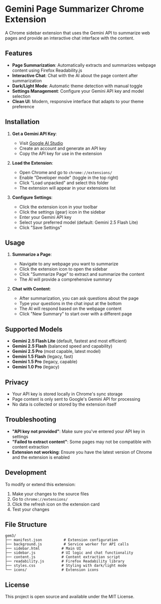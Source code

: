 # Gemini Page Summarizer Chrome Extension

A Chrome sidebar extension that uses the Gemini API to summarize web pages and provide an interactive chat interface with the content.

## Features

- **Page Summarization**: Automatically extracts and summarizes webpage content using Firefox Readability.js
- **Interactive Chat**: Chat with the AI about the page content after summarization
- **Dark/Light Mode**: Automatic theme detection with manual toggle
- **Settings Management**: Configure your Gemini API key and model selection
- **Clean UI**: Modern, responsive interface that adapts to your theme preference

## Installation

1. **Get a Gemini API Key**:
   - Visit [Google AI Studio](https://aistudio.google.com/)
   - Create an account and generate an API key
   - Copy the API key for use in the extension

2. **Load the Extension**:
   - Open Chrome and go to `chrome://extensions/`
   - Enable "Developer mode" (toggle in the top right)
   - Click "Load unpacked" and select this folder
   - The extension will appear in your extensions list

3. **Configure Settings**:
   - Click the extension icon in your toolbar
   - Click the settings (gear) icon in the sidebar
   - Enter your Gemini API key
   - Select your preferred model (default: Gemini 2.5 Flash Lite)
   - Click "Save Settings"

## Usage

1. **Summarize a Page**:
   - Navigate to any webpage you want to summarize
   - Click the extension icon to open the sidebar
   - Click "Summarize Page" to extract and summarize the content
   - The AI will provide a comprehensive summary

2. **Chat with Content**:
   - After summarization, you can ask questions about the page
   - Type your questions in the chat input at the bottom
   - The AI will respond based on the webpage content
   - Click "New Summary" to start over with a different page

## Supported Models

- **Gemini 2.5 Flash Lite** (default, fastest and most efficient)
- **Gemini 2.5 Flash** (balanced speed and capability)
- **Gemini 2.5 Pro** (most capable, latest model)
- **Gemini 1.5 Flash** (legacy, fast)
- **Gemini 1.5 Pro** (legacy, capable)
- **Gemini 1.0 Pro** (legacy)

## Privacy

- Your API key is stored locally in Chrome's sync storage
- Page content is only sent to Google's Gemini API for processing
- No data is collected or stored by the extension itself

## Troubleshooting

- **"API key not provided"**: Make sure you've entered your API key in settings
- **"Failed to extract content"**: Some pages may not be compatible with content extraction
- **Extension not working**: Ensure you have the latest version of Chrome and the extension is enabled

## Development

To modify or extend this extension:

1. Make your changes to the source files
2. Go to `chrome://extensions/`
3. Click the refresh icon on the extension card
4. Test your changes

## File Structure

```
gem3/
├── manifest.json          # Extension configuration
├── background.js          # Service worker for API calls
├── sidebar.html          # Main UI
├── sidebar.js            # UI logic and chat functionality
├── content.js            # Content extraction script
├── readability.js        # Firefox Readability library
├── styles.css            # Styling with dark/light mode
└── icons/                # Extension icons
```

## License

This project is open source and available under the MIT License.
